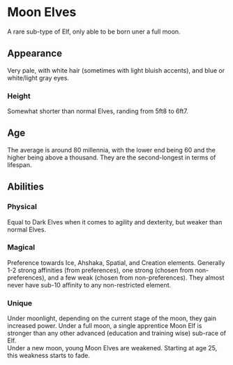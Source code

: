 # Moon Elves

A rare sub-type of Elf, only able to be born uner a full moon.

## Appearance

Very pale, with white hair (sometimes with light bluish accents), and blue or white/light gray eyes.

### Height

Somewhat shorter than normal Elves, randing from 5ft8 to 6ft7.

## Age

The average is around 80 millennia, with the lower end being 60 and the higher being above a thousand. They are the second-longest in terms of lifespan.

## Abilities

### Physical

Equal to Dark Elves when it comes to agility and dexterity, but weaker than normal Elves.

### Magical

Preference towards Ice, Ahshaka, Spatial, and Creation elements. Generally 1-2 strong affinities (from preferences), one strong (chosen from non-preferences), and a few weak (chosen from non-preferences). They almost never have sub-10 affinity to any non-restricted element.

### Unique

Under moonlight, depending on the current stage of the moon, they gain increased power. Under a full moon, a single apprentice Moon Elf is stronger than any other advanced (education and training wise) sub-race of Elf.  
Under a new moon, young Moon Elves are weakened. Starting at age 25, this weakness starts to fade.
